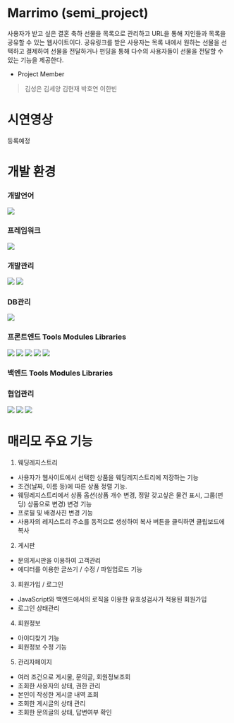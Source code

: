 # Marrimo (semi_project)
사용자가 받고 싶은 결혼 축하 선물을 목록으로 관리하고 URL을 통해 지인들과 목록을 공유할 수 있는 웹사이트이다.
공유링크를 받은 사용자는 목록 내에서 원하는 선물을 선택하고 결제하여 선물을 전달하거나 펀딩을 통해 다수의 사용자들이 선물을 전달할 수 있는 기능을 제공한다.

* Project Member
> 김성은
> 김세양
> 김현재
> 박호연
> 이한빈

# 시연영상
<div>등록예정</div>

# 개발 환경
<h3>개발언어</h3>
<img src="https://img.shields.io/badge/Java-007396?style=flat&logo=Conda-Forge&logoColor=white" />



<h3>프레임워크</h3>
<img src="https://img.shields.io/badge/springboot-6DB33F?style=flat&logo=springboot&logoColor=white"/>


<h3>개발관리</h3>
<img src="https://img.shields.io/badge/eclipseide-2C2255?style=flat&logo=eclipseide&logoColor=white"/>
<img src="https://img.shields.io/badge/visualstudiocode-007ACC?style=flat&logo=visualstudiocode&logoColor=white"/>




<h3>DB관리</h3>
<img src="https://img.shields.io/badge/mysql-4479A1?style=flat&logo=mysql&logoColor=white" />

<h3>프론트엔드 Tools Modules Libraries</h3>
<img src="https://img.shields.io/badge/html5-E34F26?style=flat&logo=html5&logoColor=white"/>
<img src="https://img.shields.io/badge/CSS3-1572B6?style=flat&logo=CSS3&logoColor=white" />
<img src="https://img.shields.io/badge/JavaScript-F7DF1E?style=flat&logo=JavaScript&logoColor=white" />
<img src="https://img.shields.io/badge/vuedotjs-4FC08D?style=flat&logo=vuedotjs&logoColor=white" />
<img src="https://img.shields.io/badge/jquery-0769AD?style=flat&logo=jquery&logoColor=white" />



<h3>백엔드 Tools Modules Libraries</h3>






<h3>협업관리</h3>
<img src="https://img.shields.io/badge/Git-000000?style=flat&logo=git&logoColor=white" />
<img src="https://img.shields.io/badge/GitHub-000000?style=flat&logo=github&logoColor=white" />
<img src="https://img.shields.io/badge/Figma-F05032?style=flat&logo=figma&logoColor=white" />





# 매리모 주요 기능
1. 웨딩레지스트리
 - 사용자가 웹사이트에서 선택한 상품을 웨딩레지스트리에 저장하는 기능
 - 조건(날짜, 이름 등)에 따른 상품 정렬 기능.
 - 웨딩레지스트리에서 상품 옵션(상품 개수 변경, 정말 갖고싶은 물건 표시, 그룹(펀딩) 상품으로 변경) 변경 기능
 - 프로필 및 배경사진 변경 기능
 - 사용자의 레지스트리 주소를 동적으로 생성하여 복사 버튼을 클릭하면 클립보드에 복사
2. 게시판
- 문의게시판을 이용하여 고객관리
- 에디터를 이용한 글쓰기 / 수정 / 파일업로드 기능
3. 회원가입 / 로그인
- JavaScript와 백엔드에서의 로직을 이용한 유효성검사가 적용된 회원가입
- 로그인 상태관리
4. 회원정보
- 아이디찾기 기능
- 회원정보 수정 기능
5. 관리자페이지
- 여러 조건으로 게시물, 문의글, 회원정보조회
- 조회한 사용자의 상태, 권한 관리
- 본인이 작성한 게시글 내역 조회
- 조회한 게시글의 상태 관리
- 조회한 문의글의 상태, 답변여부 확인

